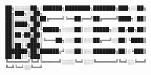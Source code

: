 
██╗░░░░░██╗░██████╗████████╗███████╗███╗░░██╗  ██╗███╗░░██╗
██║░░░░░██║██╔════╝╚══██╔══╝██╔════╝████╗░██║  ██║████╗░██║
██║░░░░░██║╚█████╗░░░░██║░░░█████╗░░██╔██╗██║  ██║██╔██╗██║
██║░░░░░██║░╚═══██╗░░░██║░░░██╔══╝░░██║╚████║  ██║██║╚████║
███████╗██║██████╔╝░░░██║░░░███████╗██║░╚███║  ██║██║░╚███║
╚══════╝╚═╝╚═════╝░░░░╚═╝░░░╚══════╝╚═╝░░╚══╝  ╚═╝╚═╝░░╚══╝
